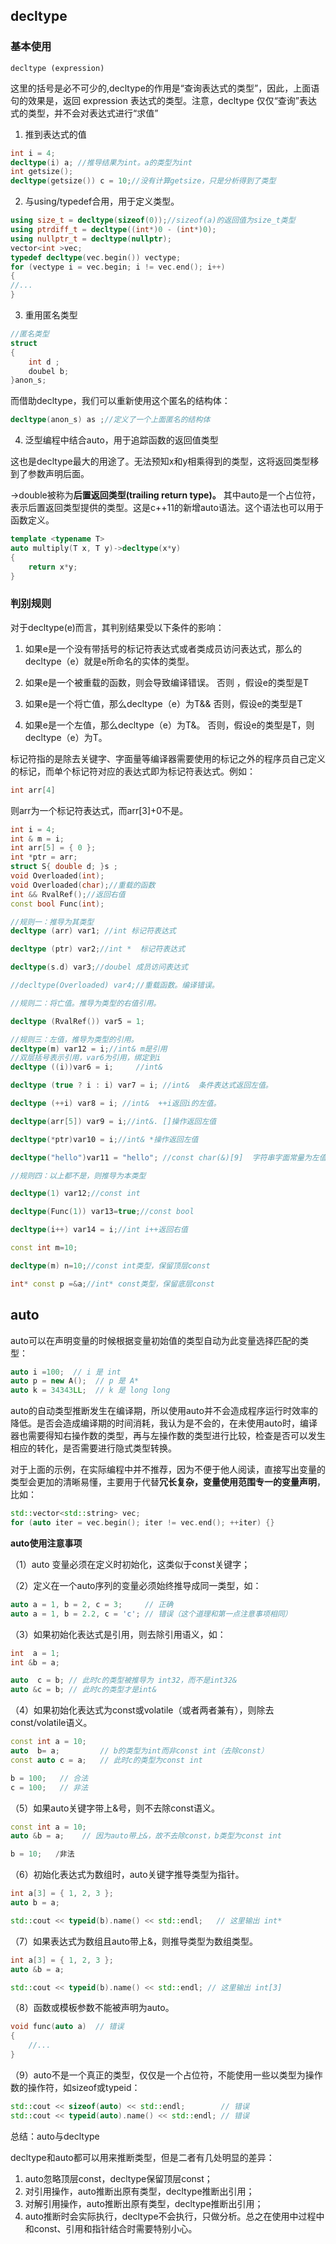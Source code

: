 ## decltype

### 基本使用

```
decltype (expression)
```

这里的括号是必不可少的,decltype的作用是“查询表达式的类型”，因此，上面语句的效果是，返回 expression 表达式的类型。注意，decltype 仅仅“查询”表达式的类型，并不会对表达式进行“求值”

1. 推到表达式的值

```C++
int i = 4;
decltype(i) a; //推导结果为int。a的类型为int
int getsize();
decltype(getsize()) c = 10;//没有计算getsize，只是分析得到了类型
```

2. 与using/typedef合用，用于定义类型。

```c++
using size_t = decltype(sizeof(0));//sizeof(a)的返回值为size_t类型
using ptrdiff_t = decltype((int*)0 - (int*)0);
using nullptr_t = decltype(nullptr);
vector<int >vec;
typedef decltype(vec.begin()) vectype;
for (vectype i = vec.begin; i != vec.end(); i++)
{
//...
}
```

3. 重用匿名类型

```c++
//匿名类型
struct 
{
    int d ;
    doubel b;
}anon_s;
```

而借助decltype，我们可以重新使用这个匿名的结构体：

```C++
decltype(anon_s) as ;//定义了一个上面匿名的结构体
```

4. 泛型编程中结合auto，用于追踪函数的返回值类型

这也是decltype最大的用途了。无法预知x和y相乘得到的类型，这将返回类型移到了参数声明后面。

->double被称为**后置返回类型(trailing return type)。** 其中auto是一个占位符，表示后置返回类型提供的类型。这是c++11的新增auto语法。这个语法也可以用于函数定义。

```C++
template <typename T>
auto multiply(T x, T y)->decltype(x*y)
{
    return x*y;
}
```

### 判别规则

对于decltype(e)而言，其判别结果受以下条件的影响：

1. 如果e是一个没有带括号的标记符表达式或者类成员访问表达式，那么的decltype（e）就是e所命名的实体的类型。

2. 如果e是一个被重载的函数，则会导致编译错误。 否则 ，假设e的类型是T

3. 如果e是一个将亡值，那么decltype（e）为T&& 否则，假设e的类型是T
4. 如果e是一个左值，那么decltype（e）为T&。 否则，假设e的类型是T，则decltype（e）为T。

标记符指的是除去关键字、字面量等编译器需要使用的标记之外的程序员自己定义的标记，而单个标记符对应的表达式即为标记符表达式。例如：

```c++
int arr[4]
```

则arr为一个标记符表达式，而arr[3]+0不是。

```c++
int i = 4;
int & m = i;
int arr[5] = { 0 };
int *ptr = arr;
struct S{ double d; }s ;
void Overloaded(int);
void Overloaded(char);//重载的函数
int && RvalRef();//返回右值
const bool Func(int);

//规则一：推导为其类型
decltype (arr) var1; //int 标记符表达式

decltype (ptr) var2;//int *  标记符表达式

decltype(s.d) var3;//doubel 成员访问表达式

//decltype(Overloaded) var4;//重载函数。编译错误。

//规则二：将亡值。推导为类型的右值引用。

decltype (RvalRef()) var5 = 1;

//规则三：左值，推导为类型的引用。
decltype(m) var12 = i;//int& m是引用
//双层括号表示引用，var6为引用，绑定到i
decltype ((i))var6 = i;     //int&

decltype (true ? i : i) var7 = i; //int&  条件表达式返回左值。

decltype (++i) var8 = i; //int&  ++i返回i的左值。

decltype(arr[5]) var9 = i;//int&. []操作返回左值

decltype(*ptr)var10 = i;//int& *操作返回左值

decltype("hello")var11 = "hello"; //const char(&)[9]  字符串字面常量为左值，且为const左值。

//规则四：以上都不是，则推导为本类型

decltype(1) var12;//const int

decltype(Func(1)) var13=true;//const bool

decltype(i++) var14 = i;//int i++返回右值

const int m=10;

decltype(m) n=10;//const int类型，保留顶层const

int* const p =&a;//int* const类型，保留底层const
```

## auto

auto可以在声明变量的时候根据变量初始值的类型自动为此变量选择匹配的类型：

```c++
auto i =100;  // i 是 int 
auto p = new A();  // p 是 A* 
auto k = 34343LL;  // k 是 long long
```

auto的自动类型推断发生在编译期，所以使用auto并不会造成程序运行时效率的降低。是否会造成编译期的时间消耗，我认为是不会的，在未使用auto时，编译器也需要得知右操作数的类型，再与左操作数的类型进行比较，检查是否可以发生相应的转化，是否需要进行隐式类型转换。

对于上面的示例，在实际编程中并不推荐，因为不便于他人阅读，直接写出变量的类型会更加的清晰易懂，主要用于代替**冗长复杂，变量使用范围专一的变量声明**，比如：

```c++
std::vector<std::string> vec;
for (auto iter = vec.begin(); iter != vec.end(); ++iter) {}
```

**auto使用注意事项**

（1）auto 变量必须在定义时初始化，这类似于const关键字；

（2）定义在一个auto序列的变量必须始终推导成同一类型，如：

```c++
auto a = 1, b = 2, c = 3;     // 正确
auto a = 1, b = 2.2, c = 'c'; // 错误（这个道理和第一点注意事项相同）
```

（3）如果初始化表达式是引用，则去除引用语义，如：

```c++
int  a = 1;
int &b = a;

auto  c = b; // 此时c的类型被推导为 int32，而不是int32&
auto &c = b; // 此时c的类型才是int&
```

（4）如果初始化表达式为const或volatile（或者两者兼有），则除去const/volatile语义。

```c++
const int a = 10;
auto  b= a;         // b的类型为int而非const int（去除const）
const auto c = a;   // 此时c的类型为const int

b = 100;   // 合法
c = 100;   // 非法
```

（5）如果auto关键字带上&号，则不去除const语义。

```c++
const int a = 10;
auto &b = a;    // 因为auto带上&，故不去除const，b类型为const int

b = 10;   /非法
```

（6）初始化表达式为数组时，auto关键字推导类型为指针。

```c++
int a[3] = { 1, 2, 3 };
auto b = a;

std::cout << typeid(b).name() << std::endl;   // 这里输出 int*
```

（7）如果表达式为数组且auto带上&，则推导类型为数组类型。

```c++
int a[3] = { 1, 2, 3 };
auto &b = a;

std::cout << typeid(b).name() << std::endl; // 这里输出 int[3]
```

（8）函数或模板参数不能被声明为auto。

```c++
void func(auto a)  // 错误
{
    //... 
}
```

（9）auto不是一个真正的类型，仅仅是一个占位符，不能使用一些以类型为操作数的操作符，如sizeof或typeid：

```c++
std::cout << sizeof(auto) << std::endl;        // 错误
std::cout << typeid(auto).name() << std::endl; // 错误
```

总结：auto与decltype

decltype和auto都可以用来推断类型，但是二者有几处明显的差异：

1. auto忽略顶层const，decltype保留顶层const；
2. 对引用操作，auto推断出原有类型，decltype推断出引用；
3. 对解引用操作，auto推断出原有类型，decltype推断出引用；
4. auto推断时会实际执行，decltype不会执行，只做分析。总之在使用中过程中和const、引用和指针结合时需要特别小心。